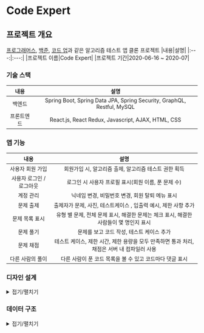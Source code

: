 ﻿# Code Expert

## 프로젝트 개요
[프로그래머스](https://programmers.co.kr/), [백준](https://www.acmicpc.net/), [코드 업](https://codeup.kr/)과 같은 알고리즘 테스트 앱 클론 프로젝트 
|내용|설명|
|:---:|:---:|
|프로젝트 이름|Code Expert|
|프로젝트 기간|2020-06-16 ~ 2020-07|

### 기술 스택
|내용|설명|
|:---:|:---:|
| 백엔드 |Spring Boot, Spring Data JPA, Spring Security, GraphQL, Restful, MySQL|
| 프론트엔드 |React.js, React Redux, Javascript, AJAX, HTML, CSS|

### 앱 기능
|내용|설명|
|:---:|:---:|
| 사용자 회원 가입 | 회원가입 시, 알고리즘 출제, 알고리즘 테스트 권한 획득 |
| 사용자 로그인 / 로그아웃 | 로그인 시 사용자 프로필 표시(회원 이름, 푼 문제 수) |
| 계정 관리 | 닉네임 변경, 비밀번호 변경, 회원 탈퇴 메뉴 표시|
| 문제 출제 | 출제자가 문제, 사진, 테스트케이스 , 입출력 예시, 제한 사항 추가 |
| 문제 목록 표시 | 유형 별 문제, 전체 문제 표시, 해결한 문제는 체크 표시, 해결한 사람들이 몇 명인지 표시 |
| 문제 풀기 | 문제를 보고 코드 작성, 테스트 케이스 추가 |
| 문제 채점 | 테스트 케이스, 제한 시간, 제한 용량을 모두 만족하면 통과 처리, 채점은 서버 내 컴파일러 사용 |
| 다른 사람의 풀이 | 다른 사람이 푼 코드 목록을 볼 수 있고 코드마다 댓글 표시 |

### 디자인 설계
<details markdown="1">
<summary>접기/펼치기</summary>

<!--summary 아래 빈칸 공백 두고 내용을 적는공간-->
설계 툴: [Oven](https://ovenapp.io/)<br><br>

#### 아이콘 (favicon)
<img src="./images/icon/icon.png" width="128px">

#### 상단 바
<p align="center">
    <img src="./images/design/1.top_bar.png">
</p>

#### 하단 바
<p align="center">
    <img src="./images/design/10.bottom_bar.png">
</p>


#### 문제 출제 화면
<p align="center">
    <img src="./images/design/2.make_problem.png">
</p>


#### 문제 목록 화면
<p align="center">
    <img src="./images/design/3.problem_list.png">
</p>

#### 알고리즘 테스트 화면
<p align="center">
    <img src="./images/design/4.test.png">
</p>

#### 다른 사람의 풀이 화면
<p align="center">
    <img src="./images/design/6.other_user_answers.png">
</p>

#### 회원 가입 화면
<p align="center">
    <img src="./images/design/7.signup.png">
</p>

#### 로그인 화면
<p align="center">
    <img src="./images/design/8.login.png">
</p>


#### 계정 관리 화면
<p align="center">
    <img src="./images/design/9.account_management.png">
</p>
</details>

### 데이터 구조
<details markdown="1">
<summary>접기/펼치기</summary>

<!--summary 아래 빈칸 공백 두고 내용을 적는공간-->
#### EER 다이어그램
<img src="./images/db/code_expert_eerd.png" title="Code Expert EERD" width="100%"/>

##### 엔티티 별 설명

###### user
사용자 정보 엔티티<br/>
|속성 이름|속성 설명|
|:---:|:---:|
| id(pk) | 사용자 아이디 |
| email | 사용자 이메일 |
| password | 사용자 비밀번호 |
| nickname | 사용자 닉네임 |
| role | 사용자 역할(ADMIN, USER) |
| created_date | 생성 날짜 |
| modified_date | 수정 날짜 |

###### problem
알고리즘 문제 정보 엔티티<br/>
|속성 이름|속성 설명|
|:---:|:---:|
| id(pk) | 문제 아이디 |
| title | 문제 제목 |
| content | 문제 내용 |
| limit_explain | 제한 사항 설명 |
| time_limit | 시간 제한(ms) |
| memory_limit | 메모리 제한(MB) |
| created_date | 생성 날짜 |
| modified_date | 수정 날짜 |
| problem_level_id(fk) | 문제 난이도 아이디(problem_level) |
| problem_type_id(fk) | 문제 유형 아이디(problem_type)|
| creator_id(fk) | 출제자 아이디(user) |

###### problem_resolved_user_info
알고리즘 문제를 해결한 사람들 정보 엔티티<br/>
|속성 이름|속성 설명|
|:---:|:---:|
| id(pk) | 아이디 |
| resolved_problem_id(fk) | 해결한 문제 아이디(problem) |
| resolved_user_id(fk) | 문제 해결한 사용자의 아이디(user) |

###### problem_image
알고리즘 문제에 첨부된 이미지 엔티티<br/>
|속성 이름|속성 설명|
|:---:|:---:|
| id(pk) | 이미지 아이디 |
| file_name | 원본 파일 이름 |
| save_file_name | 서버에 저장된 파일 이름 |
| content_type | 파일 형식(image/..) |
| created_date | 생성 날짜 |
| problem_id(fk) | 이미지가 첨부된 문제 아이디(problem) |

###### problem_level
알고리즘 문제 난이도 엔티티<br/>
|속성 이름|속성 설명|
|:---:|:---:|
| id(pk) | 문제 난이도 아이디 |
| name | 난이도명(1~4) |

###### problem_type
알고리즘 문제 유형 엔티티<br/>
|속성 이름|속성 설명|
|:---:|:---:|
| id(pk) | 문제 유형 아이디 |
| name | 문제 유형 |

###### problem_paramter
파라미터 명, 자료형 엔티티<br/>
문제를 채점할 때(정답 목록)와 문제 예시(입출력 예시)에 사용된다.<br/>
table_type 속성으로 둘을 구분한다.<br/>
|속성 이름|속성 설명|
|:---:|:---:|
| id(pk) | 파라미터 아이디 |
| name | 파라미터 명(변수명) |
| table_type | 채점할 때 사용되면 'a', 문제 설명에 사용되면 'e' |
| datatype_id(fk) | 자료형 아이디(datatype) |
| problem_id(fk) | 문제 아이디(problem_id) |

###### problem_return
반환될 변수의 자료형 엔티티<br/>
문제를 채점할 때(정답 목록)와 문제 예시(입출력 예시)에 사용된다.<br/>
table_type 속성으로 둘을 구분한다.<br/>
|속성 이름|속성 설명|
|:---:|:---:|
| id(pk) | 리턴 아이디 |
| table_type | 채점할 때 사용되면 'a', 문제 설명에 사용되면 'e' |
| data_type_id(fk) | 자료형 아이디 |
| problem_id(fk) | 문제 아이디(problem) |

###### problem_testase
테스트케이스(반환 값 정보) 엔티티
문제를 채점할 때(정답 목록)와 문제 예시(입출력 예시)에 사용된다.<br/>
table_type 속성으로 둘을 구분한다.<br/>
|속성 이름|속성 설명|
|:---:|:---:|
| id(pk) | 테스트케이스 아이디 |
| return value| 반환 값 |
| table_type | 채점할 때 사용되면 'a', 문제 설명에 사용되면 'e' |
| problem_id(fk) | 문제 아이디(problem) |

###### problem_parameter_value
파라미터 값 엔티티
문제를 채점할 때(정답 목록)와 문제 예시(입출력 예시)에 사용된다.<br/>
부모 엔티티인 problem_testcase의 table_type 속성으로 둘을 구분한다.
|속성 이름|속성 설명|
|:---:|:---:|
| id(pk) | 파라미터 값 아이디 |
| value | 파라미터 값 |
| problem_testcase_id(fk) | 테스트케이스 아이디(problem_testcase) |

###### code
사용자가 알고리즘 문제를 풀고 제출한 코드 엔티티<br/>
푼 결과가 맞았든 틀렸든 여기에 저장한다<br/>
사용자가 코드를 작성하다가 브라우저를 종료해도 여기서 불러올 수 있다.<br/>
|속성 이름|속성 설명|
|:---:|:---:|
| id(pk) | 코드 아이디 |
| content | 코드 내용 |
| created_date | 생성 날짜 |
| modified_date | 수정 날짜 |
| language_id(fk) | 작성한 언어 아이디(language|
| problem_id(fk) | 문제 아이디(problem) |

###### language
코드 작성 시 사용한 언어(C++, Java, Python3) 엔티티<br/>
|속성 이름|속성 설명|
|:---:|:---:|
| id(pk) | 언어 아이디 |
| name | 언어 이름 |

###### datatype
파라미터, 반환되는 값의 자료형(int, double...) 엔티티<br/>
|속성 이름|속성 설명|
|:---:|:---:|
| id(pk) | 자료형 아이디 |
| name | 자료형 이름 |

###### solution
해결한 문제의 코드 정보 엔티티
코드 작성후 채점을 했을 때 테스트케이스를 모두 통과하면 여기에 저장한다.<br/>
다른 사람의 풀이 화면에서 사용한다.<br/>
|속성 이름|속성 설명|
|:---:|:---:|
| id(pk) | 솔루션 아이디 |
| created_date | 생성 날짜 |
| modified_date | 수정 날짜 |
| problem_id(fk) | 문제 아이디(problem) |
| creator_id(fk) | 푼 사람 아이디(user) |
| code_id(fk) | 코드 아이디(code) |

###### solution_comment
솔루션에 달린 댓글 엔티티
|속성 이름|속성 설명|
|:---:|:---:|
| id(pk) | 댓글 아이디 |
| content | 댓글 내용 |
| created_date | 생성 날짜 |
| modified_date | 수정 날짜 |
| solution_id(fk) | 솔루션 아이디(solution) |
| writer_id(fk) | 댓글 작성자 아이디(user) |

###### solution_like_user_info
솔루션에 좋아요 버튼을 누른 사용자 정보 엔티티
|속성 이름|속성 설명|
|:---:|:---:|
| id(pk) | 아이디 |
| like_solution_id(fk) | 좋아요 버튼이 눌린 솔루션 아이디(solution)|
| like_user_id(fk) | 좋아요 버튼을 누른 사용자 아이디(user) |

</details>